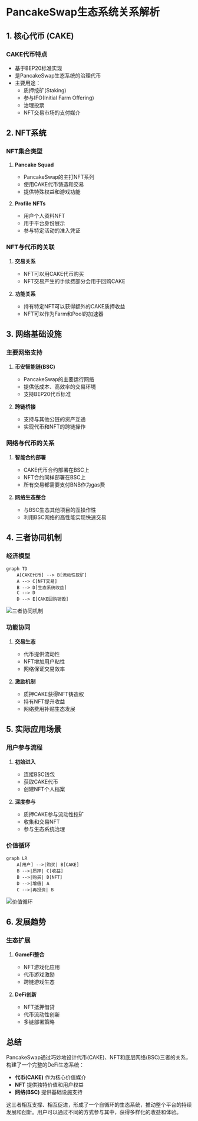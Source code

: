 # PancakeSwap生态系统关系解析

## 1. 核心代币 (CAKE)

### CAKE代币特点
- 基于BEP20标准实现
- 是PancakeSwap生态系统的治理代币
- 主要用途：
  - 质押挖矿(Staking)
  - 参与IFO(Initial Farm Offering)
  - 治理投票
  - NFT交易市场的支付媒介

## 2. NFT系统

### NFT集合类型
1. **Pancake Squad**
   - PancakeSwap的主打NFT系列
   - 使用CAKE代币铸造和交易
   - 提供特殊权益和游戏功能

2. **Profile NFTs**
   - 用户个人资料NFT
   - 用于平台身份展示
   - 参与特定活动的准入凭证

### NFT与代币的关联
1. **交易关系**
   - NFT可以用CAKE代币购买
   - NFT交易产生的手续费部分会用于回购CAKE

2. **功能关系**
   - 持有特定NFT可以获得额外的CAKE质押收益
   - NFT可以作为Farm和Pool的加速器

## 3. 网络基础设施

### 主要网络支持
1. **币安智能链(BSC)**
   - PancakeSwap的主要运行网络
   - 提供低成本、高效率的交易环境
   - 支持BEP20代币标准

2. **跨链桥接**
   - 支持与其他公链的资产互通
   - 实现代币和NFT的跨链操作

### 网络与代币的关系
1. **智能合约部署**
   - CAKE代币合约部署在BSC上
   - NFT合约同样部署在BSC上
   - 所有交易都需要支付BNB作为gas费

2. **网络生态整合**
   - 与BSC生态其他项目的互操作性
   - 利用BSC网络的高性能实现快速交易

## 4. 三者协同机制

### 经济模型
```mermaid
graph TD
    A[CAKE代币] --> B[流动性挖矿]
    A --> C[NFT交易]
    B --> D[生态系统收益]
    C --> D
    D --> E[CAKE回购销毁]
```
![三者协同机制](image.png)

### 功能协同
1. **交易生态**
   - 代币提供流动性
   - NFT增加用户粘性
   - 网络保证交易效率

2. **激励机制**
   - 质押CAKE获得NFT铸造权
   - 持有NFT提升收益
   - 网络费用补贴生态发展

## 5. 实际应用场景

### 用户参与流程
1. **初始进入**
   - 连接BSC钱包
   - 获取CAKE代币
   - 创建NFT个人档案

2. **深度参与**
   - 质押CAKE参与流动性挖矿
   - 收集和交易NFT
   - 参与生态系统治理

### 价值循环
```mermaid
graph LR
    A[用户] -->|购买| B[CAKE]
    B -->|质押| C[收益]
    B -->|购买| D[NFT]
    D -->|增值| A
    C -->|再投资| B
```
![价值循环](image-1.png)

## 6. 发展趋势

### 生态扩展
1. **GameFi整合**
   - NFT游戏化应用
   - 代币游戏激励
   - 跨链游戏生态

2. **DeFi创新**
   - NFT抵押借贷
   - 代币流动性创新
   - 多链部署策略

## 总结

PancakeSwap通过巧妙地设计代币(CAKE)、NFT和底层网络(BSC)三者的关系，构建了一个完整的DeFi生态系统：

- **代币(CAKE)** 作为核心价值媒介
- **NFT** 提供独特价值和用户权益
- **网络(BSC)** 提供基础设施支持

这三者相互支撑、相互促进，形成了一个自循环的生态系统，推动整个平台的持续发展和创新。用户可以通过不同的方式参与其中，获得多样化的收益和体验。
